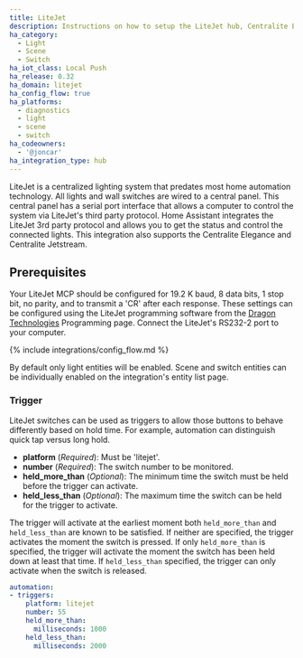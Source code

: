 ```yaml
---
title: LiteJet
description: Instructions on how to setup the LiteJet hub, Centralite Elegance or Centralite Jetstream within Home Assistant.
ha_category:
  - Light
  - Scene
  - Switch
ha_iot_class: Local Push
ha_release: 0.32
ha_domain: litejet
ha_config_flow: true
ha_platforms:
  - diagnostics
  - light
  - scene
  - switch
ha_codeowners:
  - '@joncar'
ha_integration_type: hub
---
```


LiteJet is a centralized lighting system that predates most home automation technology. All lights and wall switches are wired to a central panel. This central panel has a serial port interface that allows a computer to control the system via LiteJet's third party protocol. Home Assistant integrates the LiteJet 3rd party protocol and allows you to get the status and control the connected lights. This integration also supports the Centralite Elegance and Centralite Jetstream.

## Prerequisites

Your LiteJet MCP should be configured for 19.2 K baud, 8 data bits, 1 stop bit, no parity, and to transmit a 'CR' after each response. These settings can be configured using the LiteJet programming software from the [Dragon Technologies](https://www.dragontechinc.com/) Programming page. Connect the LiteJet's RS232-2 port to your computer.

{% include integrations/config_flow.md %}

By default only light entities will be enabled. Scene and switch entities can be individually enabled on the integration's entity list page.

### Trigger

LiteJet switches can be used as triggers to allow those buttons to behave differently based on hold time. For example, automation can distinguish quick tap versus long hold.

- **platform** (*Required*): Must be 'litejet'.
- **number** (*Required*): The switch number to be monitored.
- **held_more_than** (*Optional*): The minimum time the switch must be held before the trigger can activate.
- **held_less_than** (*Optional*): The maximum time the switch can be held for the trigger to activate.

The trigger will activate at the earliest moment both `held_more_than` and `held_less_than` are known to be satisfied. If neither are specified, the trigger activates the moment the switch is pressed. If only `held_more_than` is specified, the trigger will activate the moment the switch has been held down at least that time. If `held_less_than` specified, the trigger can only activate when the switch is released.

```yaml
automation:
- triggers:
    platform: litejet
    number: 55
    held_more_than:
      milliseconds: 1000
    held_less_than:
      milliseconds: 2000
```

